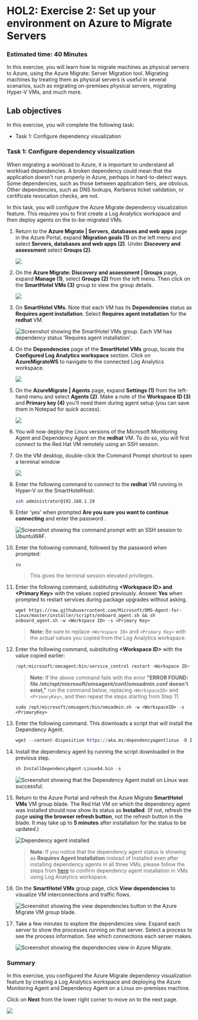 
# HOL2: Exercise 2: Set up your environment on Azure to Migrate Servers

### Estimated time: 40 Minutes

In this exercise, you will learn how to migrate machines as physical servers to Azure, using the Azure Migrate: Server Migration tool. Migrating machines by treating them as physical servers is useful in several scenarios, such as migrating on-premises physical servers, migrating Hyper-V VMs, and much more.

## Lab objectives

In this exercise, you will complete the following task:

- Task 1: Configure dependency visualization

### Task 1: Configure dependency visualization

When migrating a workload to Azure, it is important to understand all workload dependencies. A broken dependency could mean that the application doesn't run properly in Azure, perhaps in hard-to-detect ways. Some dependencies, such as those between application tiers, are obvious. Other dependencies, such as DNS lookups, Kerberos ticket validation, or certificate revocation checks, are not.

In this task, you will configure the Azure Migrate dependency visualization feature. This requires you to first create a Log Analytics workspace and then deploy agents on the to-be-migrated VMs.

1. Return to the **Azure Migrate | Servers, databases and web apps** page in the Azure Portal, expand **Migration goals (1)** on the left menu and select **Servers, databases and web apps (2)**. Under **Discovery and assessment** select **Groups (2)**.

    ![](Images/15-7-25-l6-1.png)   

1. On the **Azure Migrate: Discovery and assessment | Groups** page, expand **Manage (1)**, select **Groups (2)** from the left menu. Then click on the **SmartHotel VMs (3)** group to view the group details. 

    ![](Images/15-7-25-l6-2.png)  

1. On **SmartHotel VMs**. Note that each VM has its **Dependencies** status as **Requires agent installation**. Select **Requires agent installation** for the **redhat** VM.

    ![Screenshot showing the SmartHotel VMs group. Each VM has dependency status 'Requires agent installation'.](Images/upd-hol2-e2-s3.png "SmartHotel VMs server group")

1. On the **Dependencies** page of the **SmartHotel VMs** group, locate the **Configured Log Analytics workspace** section. Click on **AzureMigrateWS<inject key="DeploymentID" enableCopy="false" />** to navigate to the connected Log Analytics workspace.

    ![](Images/15-7-25-l6-l4.png)

1. On the **AzureMigrate | Agents** page, expand **Settings (1)** from the left-hand menu and select **Agents (2)**. Make a note of the **Workspace ID (3)** and **Primary key (4)** you’ll need them during agent setup (you can save them in Notepad for quick access).

    ![](Images/15-7-25-l6-3.png)

1. You will now deploy the Linux versions of the Microsoft Monitoring Agent and Dependency Agent on the **redhat** VM. To do so, you will first connect to the Red Hat VM remotely using an SSH session.

1. On the VM desktop, double-click the Command Prompt shortcut to open a terminal window
    
      ![](Images/15-7-25-l2-27.png)
  
1. Enter the following command to connect to the **redhat** VM running in Hyper-V on the SmartHotelHost:

    ```bash
    ssh administrator@192.168.1.19
    ```

1. Enter 'yes' when prompted **Are you sure you want to continue connecting** and enter the password **<inject key="SmartHotel Admin Password" />**.

    ![Screenshot showing the command prompt with an SSH session to UbuntuWAF.](Images/infra-l7-1.png "SSH session with UbuntuWAF")

1. Enter the following command, followed by the password **<inject key="SmartHotel Admin Password" />** when prompted:
  
    ```
    su
    ```

    > This gives the terminal session elevated privileges.

1. Enter the following command, substituting **\<Workspace ID\> and \<Primary Key\>** with the values copied previously. Answer **Yes** when prompted to restart services during package upgrades without asking.  

    ```
    wget https://raw.githubusercontent.com/Microsoft/OMS-Agent-for-Linux/master/installer/scripts/onboard_agent.sh && sh onboard_agent.sh -w <Workspace ID> -s <Primary Key>
    ```
    > **Note:** Be sure to replace `<Workspace ID>` and `<Primary Key>` with the actual values you copied from the Log Analytics workspace.

1. Enter the following command, substituting **\<Workspace ID\>** with the value copied earlier:

    ```s
    /opt/microsoft/omsagent/bin/service_control restart <Workspace ID>
    ```
    > **Note:** If the above command fails with the error **"ERROR FOUND: file /etc/opt/microsoft/omsagent/conf/omsadmin.conf doesn't exist,"** run the command below, replacing `<WorkspaceID>` and `<PrimaryKey>`, and then repeat the steps starting from Step 11.
    
    ```
    sudo /opt/microsoft/omsagent/bin/omsadmin.sh -w <WorkspaceID> -s <PrimaryKey>
    ```
    
1. Enter the following command. This downloads a script that will install the Dependency Agent.

    ```s
    wget --content-disposition https://aka.ms/dependencyagentlinux -O InstallDependencyAgent-Linux64.bin
    ```

1. Install the dependency agent by running the script downloaded in the previous step.

    ```s
    sh InstallDependencyAgent-Linux64.bin -s
    ```

    ![Screenshot showing that the Dependency Agent install on Linux was successful.](Images/infra-l7-2.png "Dependency Agent installation was successful")
    

1. Return to the Azure Portal and refresh the Azure Migrate **SmartHotel VMs** VM group blade. The Red Hat VM on which the dependency agent was installed should now show its status as **Installed**. (If not, refresh the page **using the browser refresh button**, not the refresh button in the blade.  It may take up to **5 minutes** after installation for the status to be updated.)

    ![](Images/15-7-25-l6-l6.png "Dependency agent installed")
   
    >**Note**: If you notice that the dependency agent status is showing as **Requires Agent Installation** instead of Installed even after installing dependency agents in all three VMs, please follow the steps from [here](https://github.com/CloudLabsAI-Azure/Know-Before-You-Go/blob/main/AIW-KBYG/AIW-Infrastructure-Migration.md#4-exercise1---task6---step1) to confirm dependency agent installation in VMs using Log Analytics workspace.
 
1. On the **SmartHotel VMs** group page, click **View dependencies** to visualize VM interconnections and traffic flows.

    ![Screenshot showing the view dependencies button in the Azure Migrate VM group blade.](Images/upd-view-dependencies.png "View dependencies")
   
1. Take a few minutes to explore the dependencies view. Expand each server to show the processes running on that server. Select a process to see the process information. See which connections each server makes.

    ![Screenshot showing the dependencies view in Azure Migrate.](Images/upd-dependencies1.png "Dependency map")
 
### Summary 

In this exercise, you configured the Azure Migrate dependency visualization feature by creating a Log Analytics workspace and deploying the Azure Monitoring Agent and Dependency Agent on a Linux on-premises machine.

Click on **Next** from the lower right corner to move on to the next page.

![](Images/infra-s7.png)
